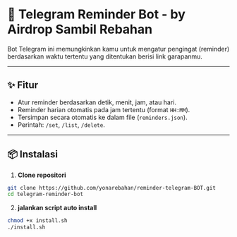 # 🤖 Telegram Reminder Bot - by Airdrop Sambil Rebahan

Bot Telegram ini memungkinkan kamu untuk mengatur pengingat (reminder) berdasarkan waktu tertentu yang ditentukan berisi link garapanmu.

---

## ✨ Fitur

- Atur reminder berdasarkan detik, menit, jam, atau hari.
- Reminder harian otomatis pada jam tertentu (format `HH:MM`).
- Tersimpan secara otomatis ke dalam file (`reminders.json`).
- Perintah: `/set`, `/list`, `/delete`.

---

## 📦 Instalasi

1. **Clone repositori**

```bash
git clone https://github.com/yonarebahan/reminder-telegram-BOT.git
cd telegram-reminder-bot
```
2. **jalankan script auto install**

```bash
chmod +x install.sh
./install.sh
```
